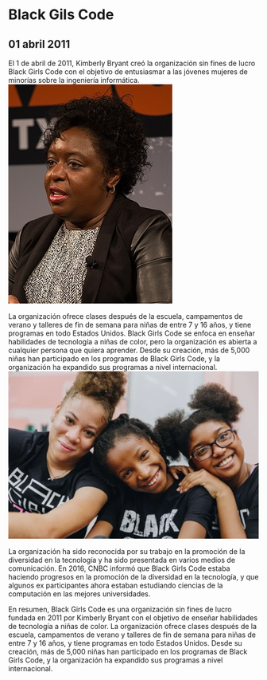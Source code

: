 # Black Gils Code
## 01 abril 2011

El 1 de abril de 2011, Kimberly Bryant creó la organización sin fines de lucro Black Girls Code con el objetivo de entusiasmar a las jóvenes mujeres de minorías sobre la ingeniería informática. 
![U+200](https://github.com/izanHub/BlackGirlsCode-SMX2_M8_UF1_IzanIzquierdo_/blob/main/Kimberly_Bryant%2C_Black_Girls_Code_%40_SXSW_2016_(cropped).jpg "imagen")

La organización ofrece clases después de la escuela, campamentos de verano y talleres de fin de semana para niñas de entre 7 y 16 años, y tiene programas en todo Estados Unidos.
Black Girls Code se enfoca en enseñar habilidades de tecnología a niñas de color, pero la organización es abierta a cualquier persona que quiera aprender. Desde su creación, más de 5,000 niñas han participado en los programas de Black Girls Code, y la organización ha expandido sus programas a nivel internacional.
![U+230](https://github.com/izanHub/BlackGirlsCode-SMX2_M8_UF1_IzanIzquierdo_/blob/main/BCG.webp "imagen")

La organización ha sido reconocida por su trabajo en la promoción de la diversidad en la tecnología y ha sido presentada en varios medios de comunicación. En 2016, CNBC informó que Black Girls Code estaba haciendo progresos en la promoción de la diversidad en la tecnología, y que algunos ex participantes ahora estaban estudiando ciencias de la computación en las mejores universidades.


En resumen, Black Girls Code es una organización sin fines de lucro fundada en 2011 por Kimberly Bryant con el objetivo de enseñar habilidades de tecnología a niñas de color. La organización ofrece clases después de la escuela, campamentos de verano y talleres de fin de semana para niñas de entre 7 y 16 años, y tiene programas en todo Estados Unidos. Desde su creación, más de 5,000 niñas han participado en los programas de Black Girls Code, y la organización ha expandido sus programas a nivel internacional.